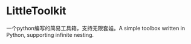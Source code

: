 # LittleToolkit
一个python编写的简易工具箱，支持无限套娃。A simple toolbox written in Python, supporting infinite nesting.
